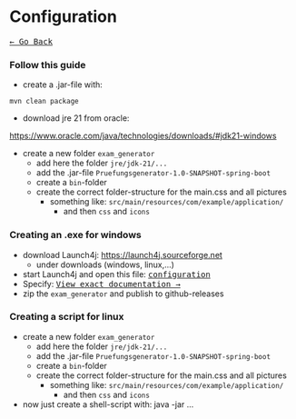# Configuration

[<kbd>&larr; Go Back</kbd>](../../README.md)

### Follow this guide

- create a .jar-file with:

```
mvn clean package
```

- download jre 21 from oracle:

https://www.oracle.com/java/technologies/downloads/#jdk21-windows

- create a new folder ``exam_generator``
    - add here the folder ``jre/jdk-21/...``
    - add the .jar-file ``Pruefungsgenerator-1.0-SNAPSHOT-spring-boot``
    - create a ``bin``-folder
    - create the correct folder-structure for the main.css and all pictures
        - something like: ``src/main/resources/com/example/application/``
            - and then ``css`` and ``icons``

### Creating an .exe for windows

- download Launch4j: https://launch4j.sourceforge.net
    - under downloads (windows, linux,...)
- start Launch4j and open this file: [<kbd>configuration</kbd>](../../config/launch_config.xml)
- Specify:
  [<kbd>View exact documentation &rarr;</kbd>](windows_config.md)
- zip the ``exam_generator`` and publish to github-releases

### Creating a script for linux

- create a new folder ``exam_generator``
    - add here the folder ``jre/jdk-21/...``
    - add the .jar-file ``Pruefungsgenerator-1.0-SNAPSHOT-spring-boot``
    - create a ``bin``-folder
    - create the correct folder-structure for the main.css and all pictures
        - something like: ``src/main/resources/com/example/application/``
            - and then ``css`` and ``icons``
- now just create a shell-script with: java -jar ...